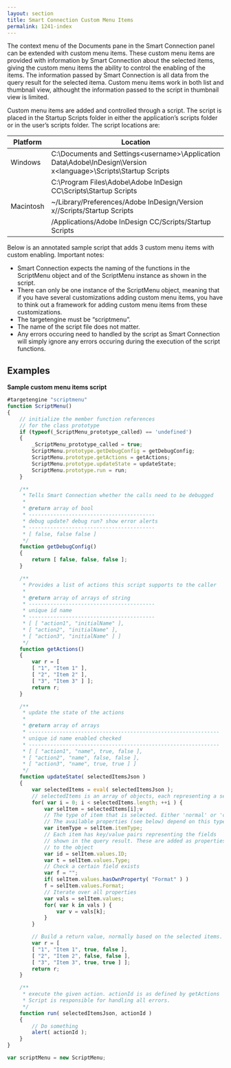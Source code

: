 ```yaml
---
layout: section
title: Smart Connection Custom Menu Items
permalink: 1241-index
---
```


The context menu of the Documents pane in the Smart Connection panel can be extended with custom menu items. These custom menu items are provided with information by Smart Connection about the selected items, giving the custom menu items the ability to control the enabling of the items. The information passed by Smart Connection is all data from the query result for the selected itema. Custom menu items work in both list and thumbnail view, althought the information passed to the script in thumbnail view is limited.

Custom menu items are added and controlled through a script. The script is placed in the Startup Scripts folder in either the application’s scripts folder or in the user’s scripts folder. The script locations are:

|Platform|Location|
|--------|--------|
|Windows |C:\Documents and Settings\<username>\Application Data\Adobe\InDesign\Version x\<language>\Scripts\Startup Scripts|
||C:\Program Files\Adobe\Adobe InDesign CC\Scripts\Startup Scripts|
|Macintosh |~/Library/Preferences/Adobe InDesign/Version x/<language>/Scripts/Startup Scripts|
||/Applications/Adobe InDesign CC/Scripts/Startup Scripts|

Below is an annotated sample script that adds 3 custom menu items with custom enabling. Important notes:
* Smart Connection expects the naming of the functions in the ScriptMenu object and of the ScriptMenu instance
as shown in the script.
* There can only be one instance of the ScriptMenu object, meaning that if you have several customizations adding
custom menu items, you have to think out a framework for adding custom menu items from these customizations.
* The targetengine must be “scriptmenu”.
* The name of the script file does not matter.
* Any errors occuring need to handled by the script as Smart Connection will simply ignore any errors occuring during the execution of the script functions.

## Examples

**Sample custom menu items script**
```javascript
#targetengine "scriptmenu"
function ScriptMenu()
{
    // initialize the member function references
    // for the class prototype
    if (typeof(_ScriptMenu_prototype_called) == 'undefined')
    {
        _ScriptMenu_prototype_called = true;
        ScriptMenu.prototype.getDebugConfig = getDebugConfig;
        ScriptMenu.prototype.getActions = getActions;
        ScriptMenu.prototype.updateState = updateState;
        ScriptMenu.prototype.run = run;
    }

    /**
     * Tells Smart Connection whether the calls need to be debugged
     *
     * @return array of bool
     * -----------------------------------------
     * debug update? debug run? show error alerts
     * -----------------------------------------
     * [ false, false false ]
     */
    function getDebugConfig()
    {
        return [ false, false, false ];
    }

    /**
     * Provides a list of actions this script supports to the caller
     *
     * @return array of arrays of string
     * -----------------------------------------
     * unique id name
     * -----------------------------------------
     * [ [ "action1", "initialName" ],
     * [ "action2", "initialName" ],
     * [ "action3", "initialName" ] ]
     */
    function getActions()
    {
        var r = [
        [ "1", "Item 1" ],
        [ "2", "Item 2" ],
        [ "3", "Item 3" ] ];
        return r;
    }

    /**
     * update the state of the actions
     *
     * @return array of arrays
     * --------------------------------------------------------------
     * unique id name enabled checked
     * --------------------------------------------------------------
     * [ [ "action1", "name", true, false ],
     * [ "action2", "name", false, false ],
     * [ "action3", "name", true, true ] ]
     */
    function updateState( selectedItemsJson )
    {
        var selectedItems = eval( selectedItemsJson );
        // selectedItems is an array of objects, each representing a selected item
        for( var i = 0; i < selectedItems.length; ++i ) {
            var selItem = selectedItems[i];v
            // The type of item that is selected. Either 'normal' or 'component'.
            // The available properties (see below) depend on this type.
            var itemType = selItem.itemType;
            // Each item has key/value pairs representing the fields
            // shown in the query result. These are added as properties
            // to the object
            var id = selItem.values.ID;
            var t = selItem.values.Type;
            // Check a certain field exists
            var f = "";
            if( selItem.values.hasOwnProperty( "Format" ) )
            f = selItem.values.Format;
            // Iterate over all properties
            var vals = selItem.values;
            for( var k in vals ) {
                var v = vals[k];
            }
        }

        // Build a return value, normally based on the selected items.
        var r = [
        [ "1", "Item 1", true, false ],
        [ "2", "Item 2", false, false ],
        [ "3", "Item 3", true, true ] ];
        return r;
    }

    /**
     * execute the given action. actionId is as defined by getActions
     * Script is responsible for handling all errors.
     */
    function run( selectedItemsJson, actionId )
    {
        // Do something
        alert( actionId );
    }
}

var scriptMenu = new ScriptMenu;
```

